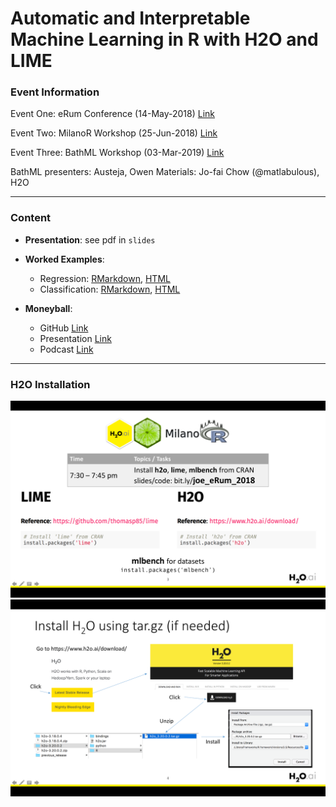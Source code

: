 # Automatic and Interpretable Machine Learning in R with H2O and LIME


### Event Information

Event One: eRum Conference (14-May-2018) [Link](http://2018.erum.io/#schedule)

Event Two: MilanoR Workshop (25-Jun-2018) [Link](https://www.meetup.com/R-Lab-Milano/events/251371339/)

Event Three: BathML Workshop (03-Mar-2019) [Link](https://www.meetup.com/BathML/events/258214909/)

BathML presenters: Austeja, Owen
Materials: Jo-fai Chow (@matlabulous), H2O

---

### Content

- **Presentation**: see pdf in `slides`

- **Worked Examples**:
    - Regression: [RMarkdown](https://github.com/BathML/h2o-workshop/blob/master/examples/regression_boston.Rmd), [HTML](https://nbviewer.jupyter.org/github/BathML/h2o-workshop/blob/master/examples/regression_boston.html)
    - Classification: [RMarkdown](https://github.com/BathML/h2o-workshop/blob/master/examples/classification_diabetes.Rmd), [HTML](https://nbviewer.jupyter.org/github/BathML/h2o-workshop/blob/master/examples/classification_diabetes.html)

- **Moneyball**:
    - GitHub [Link](https://github.com/woobe/moneyball)
    - Presentation [Link](https://www.slideshare.net/0xdata/making-multimilliondollar-baseball-decisions-with-h2o-automl-lime-and-shiny-102626887)
    - Podcast [Link](http://www.ibmbigdatahub.com/podcast/making-data-simple-hit-home-run-using-ai-machine-learning)


---

### H2O Installation

![h2o_install_01](/screenshots/install_01.png)
![h2o_install_01](/screenshots/install_02.png)

